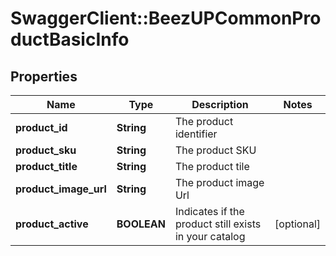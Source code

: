 # SwaggerClient::BeezUPCommonProductBasicInfo

## Properties
Name | Type | Description | Notes
------------ | ------------- | ------------- | -------------
**product_id** | **String** | The product identifier | 
**product_sku** | **String** | The product SKU | 
**product_title** | **String** | The product tile | 
**product_image_url** | **String** | The product image Url | 
**product_active** | **BOOLEAN** | Indicates if the product still exists in your catalog | [optional] 


